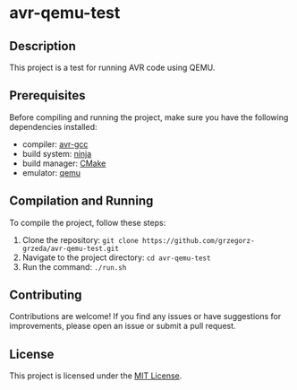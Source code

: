 # avr-qemu-test

## Description

This project is a test for running AVR code using QEMU.

## Prerequisites

Before compiling and running the project, make sure you have the following dependencies installed:

- compiler: [avr-gcc](https://www.microchip.com/en-us/tools-resources/develop/microchip-studio/gcc-compilers)
- build system: [ninja](https://ninja-build.org/)
- build manager: [CMake](https://cmake.org/download/)
- emulator: [qemu](https://www.qemu.org/download/)

## Compilation and Running

To compile the project, follow these steps:

1. Clone the repository: `git clone https://github.com/grzegorz-grzeda/avr-qemu-test.git`
2. Navigate to the project directory: `cd avr-qemu-test`
3. Run the command: `./run.sh`

## Contributing

Contributions are welcome! If you find any issues or have suggestions for improvements, please open an issue or submit a pull request.

## License

This project is licensed under the [MIT License](LICENSE).
